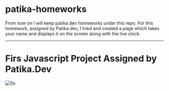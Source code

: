 # patika-homeworks
From now on I will keep patika.dev homeworks under this repo.
For this homework, assigned by Patika.dev, I tried and created a page which takes your name and displays it on the screen along with the live clock.

<hr>

# Firs Javascript Project Assigned by Patika.Dev
![fjs](https://user-images.githubusercontent.com/94052771/156765016-8109eb20-0f63-42ef-842f-2b97f65f215a.jpg)
